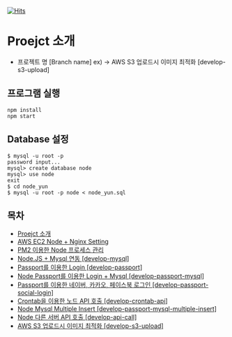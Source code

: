 [![Hits](https://hits.seeyoufarm.com/api/count/incr/badge.svg?url=https%3A%2F%2Fgithub.com%2Fcheese10yun%2Fnode-yun&count_bg=%2379C83D&title_bg=%23555555&icon=github.svg&icon_color=%23E7E7E7&title=hits&edge_flat=false)](https://hits.seeyoufarm.com)
# Proejct 소개
* 프로젝트 명 [Branch name] ex) ->  AWS S3 업로드시 이미지 최적화 [develop-s3-upload]

## 프로그램 실행
```
npm install
npm start
```

## Database 설정
```
$ mysql -u root -p
password input...
mysql> create database node
mysql> use node
exit
$ cd node_yun
$ mysql -u root -p node < node_yun.sql
```

## 목차

- [Proejct 소개](#proejct-소개)
- [AWS EC2 Node + Nginx Setting](https://github.com/cheese10yun/node-yun/blob/master/doc/node-nginx-setting.md)
- [PM2 이용한 Node 프로세스 관리](https://github.com/cheese10yun/node-yun/blob/master/doc/pm2.md)
- [Node.JS + Mysql 연동 [develop-mysql]](https://github.com/cheese10yun/node-yun/blob/master/doc/node-mysql.md)
- [Passport를 이용한 Login [develop-passport]](https://github.com/cheese10yun/node-yun/blob/master/doc/passport-part1.md)
- [Node Passport를 이용한 Login + Mysql [develop-passport-mysql]](https://github.com/cheese10yun/node-yun/blob/master/doc/passport-part2.md)
- [Passport를 이용한 네이버, 카카오, 페이스북 로그인 [develop-passport-social-login]](https://github.com/cheese10yun/node-yun/blob/master/doc/passport-part3.md)
- [Crontab을 이용한 노드 API 호출 [develop-crontab-api]](https://github.com/cheese10yun/node-yun/blob/master/doc/node-cron.md)
- [Node Mysql Multiple Insert [develop-passport-mysql-multiple-insert]](#node-mysql-multiple-insert-develop-passport-mysql-multiple-insert)
- [Node 다른 서버 API 호출 [develop-api-call]](https://github.com/cheese10yun/node-yun/blob/master/doc/node-api-call.md)
- [AWS S3 업로드시 이미지 최적화 [develop-s3-upload]](https://github.com/cheese10yun/node-yun/blob/master/doc/node-s3-upload.md)






















